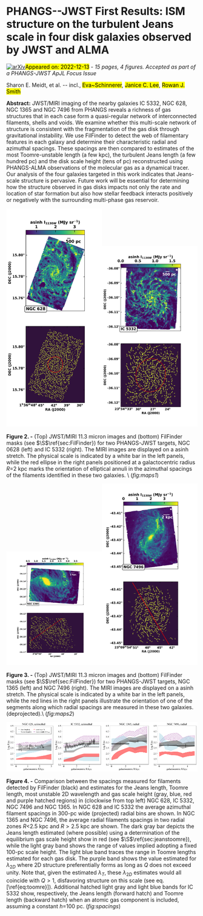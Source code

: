 <div class="macros" style="visibility:hidden;">
$\newcommand{\ensuremath}{}$
$\newcommand{\xspace}{}$
$\newcommand{\object}[1]{\texttt{#1}}$
$\newcommand{\farcs}{{.}''}$
$\newcommand{\farcm}{{.}'}$
$\newcommand{\arcsec}{''}$
$\newcommand{\arcmin}{'}$
$\newcommand{\ion}[2]{#1#2}$
$\newcommand{\textsc}[1]{\textrm{#1}}$
$\newcommand{\hl}[1]{\textrm{#1}}$
$\newcommand{\degree}{\ensuremath{^\circ}}$
$\newcommand{\kmskpc}{ap{km s^{-1} kpc^{-1}}}$
$\newcommand{\meanv}{\ensuremath{<v>}}$
$\newcommand{\vect}[1]{\boldsymbol{#1}}$
$\newcommand{\}{sol}$
$\newcommand{\}{natexlab}$</div>

<div class="macros" style="visibility:hidden;">
$\newcommand{\ensuremath}{}$
$\newcommand{\xspace}{}$
$\newcommand{\object}[1]{\texttt{#1}}$
$\newcommand{\farcs}{{.}''}$
$\newcommand{\farcm}{{.}'}$
$\newcommand{\arcsec}{''}$
$\newcommand{\arcmin}{'}$
$\newcommand{\ion}[2]{#1#2}$
$\newcommand{\textsc}[1]{\textrm{#1}}$
$\newcommand{\hl}[1]{\textrm{#1}}$
$\newcommand{\degree}{\ensuremath{^\circ}}$
$\newcommand{\kmskpc}{ap{km s^{-1} kpc^{-1}}}$
$\newcommand{\meanv}{\ensuremath{<v>}}$
$\newcommand{\vect}[1]{\boldsymbol{#1}}$
$\newcommand{\}{sol}$
$\newcommand{\}{natexlab}$</div>



<div id="title">

# PHANGS--JWST First Results: ISM structure on the turbulent Jeans scale in four disk galaxies observed by JWST and ALMA

</div>
<div id="comments">

[![arXiv](https://img.shields.io/badge/arXiv-2212.06434-b31b1b.svg)](https://arxiv.org/abs/2212.06434)<mark>Appeared on: 2022-12-13</mark> - _15 pages, 4 figures. Accepted as part of a PHANGS-JWST ApJL Focus Issue_

</div>
<div id="authors">

Sharon E. Meidt, et al. -- incl., <mark>Eva~Schinnerer</mark>, <mark>Janice C. Lee</mark>, <mark>Rowan J. Smith</mark>

</div>
<div id="abstract">

**Abstract:** JWST/MIRI imaging of the nearby galaxies IC 5332, NGC 628, NGC 1365 and NGC 7496 from PHANGS reveals a richness of gas structures that in each case form a quasi-regular network of interconnected filaments, shells and voids.  We examine whether this multi-scale network of structure is consistent with the fragmentation of the gas disk through gravitational instability.  We use FilFinder to detect the web of filamentary features in each galaxy and determine their characteristic radial and azimuthal spacings.  These spacings are then compared to estimates of the most Toomre-unstable length (a few kpc), the turbulent Jeans length (a few hundred pc) and the disk scale height (tens of pc) reconstructed using PHANGS-ALMA observations of the molecular gas as a dynamical tracer.  Our analysis of the four galaxies targeted in this work indicates that Jeans-scale structure is pervasive.  Future work will be essential for determining how the structure observed in gas disks impacts not only the rate and location of star formation but also how stellar feedback interacts positively or negatively with the surrounding multi-phase gas reservoir.

</div>

<div id="div_fig1">

<img src="tmp_2212.06434/./jwst_mapsNGC628.png" alt="Fig2.1" width="50%"/><img src="tmp_2212.06434/./jwst_mapsIC5332.png" alt="Fig2.2" width="50%"/>

**Figure 2. -** (Top) JWST/MIRI 11.3 micron images and (bottom) FilFinder masks (see $\S$\ref{sec:FilFinder}) for two PHANGS-JWST targets, NGC 0628 (left) and IC 5332 (right).  The MIRI images are displayed on a asinh stretch.  The physical scale is indicated by a white bar in the left panels, while the red ellipse in the right panels positioned at a galactocentric radius $R$=2 kpc marks the orientation of elliptical annuli in the azimuthal spacings of the filaments identified in these two galaxies.  \ (*fig:maps1*)

</div>
<div id="div_fig2">

<img src="tmp_2212.06434/./jwst_mapsNGC1365.png" alt="Fig3.1" width="50%"/><img src="tmp_2212.06434/./jwst_mapsNGC7496.png" alt="Fig3.2" width="50%"/>

**Figure 3. -** (Top) JWST/MIRI 11.3 micron images and (bottom) FilFinder masks (see $\S$\ref{sec:FilFinder}) for two PHANGS-JWST targets, NGC 1365 (left) and NGC 7496 (right).  The MIRI images are displayed on a asinh stretch. The physical scale is indicated by a white bar in the left panels, while the red lines in the right panels illustrate the orientation of one of the segments along which radial spacings are measured in these two galaxies. (deprojected).\ (*fig:maps2*)

</div>
<div id="div_fig3">

<img src="tmp_2212.06434/./ngc0628Jeanslengths_.png" alt="Fig4.1" width="25%"/><img src="tmp_2212.06434/./ic5332Jeanslengths_.png" alt="Fig4.2" width="25%"/><img src="tmp_2212.06434/./ngc1365Jeanslengths_.png" alt="Fig4.3" width="25%"/><img src="tmp_2212.06434/./ngc7496Jeanslengths_.png" alt="Fig4.4" width="25%"/>

**Figure 4. -** Comparison between the spacings measured for filaments detected by FilFinder (black) and estimates for the Jeans length, Toomre length, most unstable 2D wavelength and gas scale height (gray, blue, red and purple hatched regions) in (clockwise from top left) NGC 628, IC 5332, NGC 7496 and NGC 1365.  In NGC 628 and IC 5332 the average azimuthal filament spacings in 300-pc wide (projected) radial bins are shown. In NGC 1365 and NGC 7496, the average radial filaments spacings in two radial zones $R<$2.5 kpc and $R>2.5$ kpc are shown.  The dark gray bar depicts the Jeans length estimated (where possible) using a determination of the equilibrium gas scale height show in red (see $\S$\ref{sec:jeanstoomre}), while the light gray band shows the range of values implied adopting a fixed 100-pc scale height.  The light blue band traces the range in Toomre lengths estimated for each gas disk.  The purple band shows the value estimated for $\lambda_{2D}$ where 2D structure preferentially forms as long as $Q$ does not exceed unity.  Note that, given the estimated $\lambda_T$, these $\lambda_{2D}$ estimates would all coincide with $Q>1$, disfavoring structure on this scale (see eq. [\ref{eq:toomre}]). Additional hatched light gray and light blue bands for IC 5332 show, respectively, the Jeans length (forward hatch) and Toomre length (backward hatch) when an atomic gas component is included, assuming a constant $h$=100 pc.
  (*fig:spacings*)

</div>